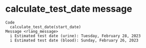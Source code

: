 # calculate_test_date message

    Code
      calculate_test_date(start_date)
    Message <rlang_message>
      i Estimated test date (urine): Tuesday, February 28, 2023
      i Estimated test date (blood): Sunday, February 26, 2023

